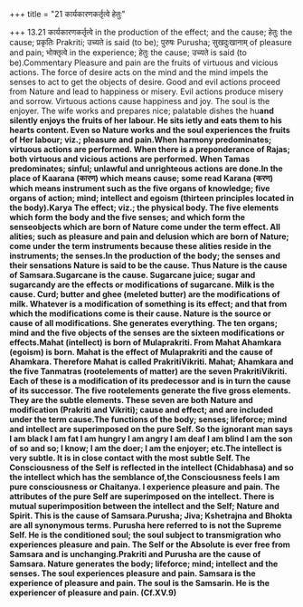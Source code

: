+++
title = "21 कार्यकारणकर्तृत्वे हेतुः"

+++
13.21 कार्यकारणकर्तृत्वे in the production of the effect; and the cause;
हेतुः the cause; प्रकृतिः Prakriti; उच्यते is said (to be); पुरुषः
Purusha; सुखदुःखानाम् of pleasure and pain; भोक्तृत्वे in the
experience; हेतुः the cause; उच्यते is said (to be).Commentary Pleasure
and pain are the fruits of virtuous and vicious actions. The force of
desire acts on the mind and the mind impels the senses to act to get the
objects of desire. Good and evil actions proceed from Nature and lead to
happiness or misery. Evil actions produce misery and sorrow. Virtuous
actions cause happiness and joy. The soul is the enjoyer. The wife works
and prepares nice; palatable dishes the hu**and silently enjoys the
fruits of her labour. He sits ietly and eats them to his hearts content.
Even so Nature works and the soul experiences the fruits of Her labour;
viz.; pleasure and pain.When harmony predominates; virtuous actions are
performed. When there is a preponderance of Rajas; both virtuous and
vicious actions are performed. When Tamas predominates; sinful; unlawful
and unrighteous actions are done.In the place of Kaarana (कारण) which
means cause; some read Karana (करण) which means instrument such as the
five organs of knowledge; five organs of action; mind; intellect and
egoism (thirteen principles located in the body).Karya The effect; viz.;
the physical body. The five elements which form the body and the five
senses; and which form the senseobjects which are born of Nature come
under the term effect. All alities; such as pleasure and pain and
delusion which are born of Nature; come under the term instruments
because these alities reside in the instruments; the senses.In the
production of the body; the senses and their sensations Nature is said
to be the cause. Thus Nature is the cause of Samsara.Sugarcane is the
cause. Sugarcane juice; sugar and sugarcandy are the effects or
modifications of sugarcane. Milk is the cause. Curd; butter and ghee
(meleted butter) are the modifications of milk. Whatever is a
modification of something is its effect; and that from which the
modifications come is their cause. Nature is the source or cause of all
modifications. She generates everything. The ten organs; mind and the
five objects of the senses are the sixteen modifications or
effects.Mahat (intellect) is born of Mulaprakriti. From Mahat Ahamkara
(egoism) is born. Mahat is the effect of Mulaprakriti and the cause of
Ahamkara. Therefore Mahat is called PrakritiVikriti. Mahat; Ahamkara and
the five Tanmatras (rootelements of matter) are the seven
PrakritiVikriti. Each of these is a modification of its predecessor and
is in turn the cause of its successor. The five rootelements generate
the five gross elements. They are the subtle elements. These seven are
both Nature and modification (Prakriti and Vikriti); cause and effect;
and are included under the term cause.The functions of the body; senses;
lifeforce; mind and intellect are superimposed on the pure Self. So the
ignorant man says I am black I am fat I am hungry I am angry I am deaf I
am blind I am the son of so and so; I know; I am the doer; I am the
enjoyer; etc.The intellect is very subtle. It is in close contact with
the most subtle Self. The Consciousness of the Self is reflected in the
intellect (Chidabhasa) and so the intellect which has the semblance
of,the Consciousness feels I am pure consciousness or Chaitanya. I
experience pleasure and pain. The attributes of the pure Self are
superimposed on the intellect. There is mutual superimposition between
the intellect and the Self; Nature and Spirit. This is the cause of
Samsara.Purusha; Jiva; Kshetrajna and Bhokta are all synonymous terms.
Purusha here referred to is not the Supreme Self. He is the conditioned
soul; the soul subject to transmigration who experiences pleasure and
pain. The Self or the Absolute is ever free from Samsara and is
unchanging.Prakriti and Purusha are the cause of Samsara. Nature
generates the body; lifeforce; mind; intellect and the senses. The soul
experiences pleasure and pain. Samsara is the experience of pleasure and
pain. The soul is the Samsarin. He is the experiencer of pleasure and
pain. (Cf.XV.9)**
